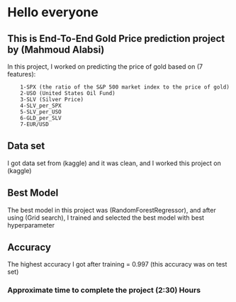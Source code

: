 <H1>Hello everyone</H1>
<H2> This is End-To-End Gold Price prediction project by (Mahmoud Alabsi)</H2>
<p>In this project, I worked on predicting the price of gold based on (7 features):

        1-SPX (the ratio of the S&P 500 market index to the price of gold)
        2-USO (United States Oil Fund)
        3-SLV (Silver Price)
        4-SLV_per_SPX
        5-SLV_per_USO
        6-GLD_per_SLV
        7-EUR/USD
        
</p>

<H2> Data set</H2>      
<p> I got data set from (kaggle) and it was clean, and I worked this project on (kaggle) </p>
       
<H2> Best Model</H2>      
<p> The best model in this project was (RandomForestRegressor), and after using (Grid search), I trained and selected the best model with best hyperparameter</p>

<H2> Accuracy</H2>
<p> The highest accuracy I got after training = 0.997 (this accuracy was on test set)
        
        
<H3> Approximate time to complete the project (2:30) Hours</H3>
